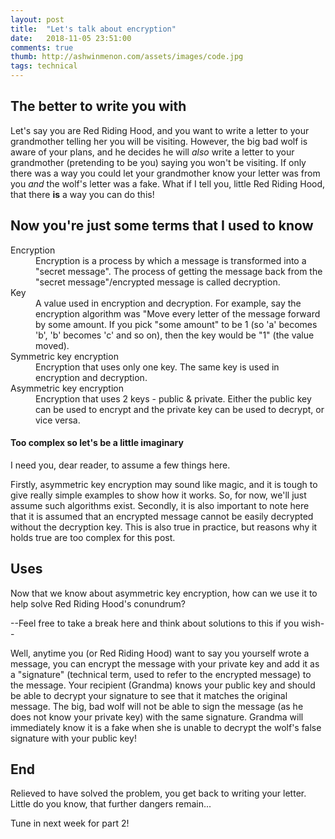 ```yaml
---
layout: post
title:  "Let's talk about encryption"
date:   2018-11-05 23:51:00
comments: true
thumb: http://ashwinmenon.com/assets/images/code.jpg
tags: technical
---
```


## The better to write you with

Let's say you are Red Riding Hood, and you want to write a letter to your grandmother telling her you will be visiting. However, the big bad wolf is aware of your plans, and he decides he will *also* write a letter to your grandmother (pretending to be you) saying you won't be visiting. If only there was a way you could let your grandmother know your letter was from you *and* the wolf's letter was a fake. What if I tell you, little Red Riding Hood, that there **is** a way you can do this!

## Now you're just some terms that I used to know
<dl>
<dt>Encryption</dt>
<dd>Encryption is a process by which a message is transformed into a "secret message". The process of getting the message back from the "secret message"/encrypted message is called decryption.</dd>

<dt>Key</dt>
<dd>A value used in encryption and decryption. For example, say the encryption algorithm was "Move every letter of the message forward by some amount. If you pick "some amount" to be 1 (so 'a' becomes 'b', 'b' becomes 'c' and so on), then the key would be "1" (the value moved).</dd>

<dt>Symmetric key encryption</dt>
<dd>Encryption that uses only one key. The same key is used in encryption and decryption.</dd>

<dt>Asymmetric key encryption</dt>
<dd>Encryption that uses 2 keys - public & private. Either the public key can be used to encrypt and the private key can be used to decrypt, or vice versa.</dd>
</dl>

#### Too complex so let's be a little imaginary
I need you, dear reader, to assume a few things here.

Firstly, asymmetric key encryption may sound like magic, and it is tough to give really simple examples to show how it works. So, for now, we'll just assume such algorithms exist. Secondly, it is also important to note here that it is assumed that an encrypted message cannot be easily decrypted without the decryption key. This is also true in practice, but reasons why it holds true are too complex for this post.  

## Uses
Now that we know about asymmetric key encryption, how can we use it to help solve Red Riding Hood's conundrum?  

--Feel free to take a break here and think about solutions to this if you wish--  

Well, anytime you (or Red Riding Hood) want to say you yourself wrote a message, you can encrypt the message with your private key and add it as a "signature" (technical term, used to refer to the encrypted message) to the message. Your recipient (Grandma) knows your public key and should be able to decrypt your signature to see that it matches the original message. The big, bad wolf will not be able to sign the message (as he does not know your private key) with the same signature. Grandma will immediately know it is a fake when she is unable to decrypt the wolf's false signature with your public key!

## End
Relieved to have solved the problem, you get back to writing your letter. Little do you know, that further dangers remain...

Tune in next week for part 2!
